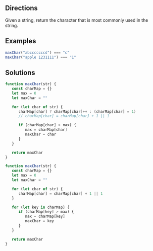 ## Directions

Given a string, return the character that is most commonly used in the string.

## Examples

```js
maxChar("abcccccccd") === "c"
maxChar("apple 1231111") === "1"
```

## Solutions

```js
function maxChar(str) {
   const charMap = {}
   let max = 0
   let maxChar = ""

   for (let char of str) {
      charMap[char] ? charMap[char]++ : (charMap[char] = 1)
      // charMap[char] = charMap[char] + 1 || 1

      if (charMap[char] > max) {
         max = charMap[char]
         maxChar = char
      }
   }

   return maxChar
}
```

```js
function maxChar(str) {
   const charMap = {}
   let max = 0
   let maxChar = ""

   for (let char of str) {
      charMap[char] = charMap[char] + 1 || 1
   }

   for (let key in charMap) {
      if (charMap[key] > max) {
         max = charMap[key]
         maxChar = key
      }
   }

   return maxChar
}
```
